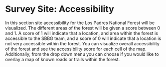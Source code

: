 # <i class="fa-solid fa-universal-access"></i>     Survey Site: Accessibility 


In this section site accessibility for the Los Padres National Forest will be visualized. The different areas of the forest will be given a score between 0 and 1. A score of 1 will indicate that a location, and area within the forest is accessible to the SBBG team, and a score of 0 will indicate that a location is not very accessible within the forest.  You can visualize overall accessibility of the forest and see the accessibility score for each cell of the map. Additionally, from the drop down menu you can choose if you would like to overlay a map of known roads or trails within the forest. 